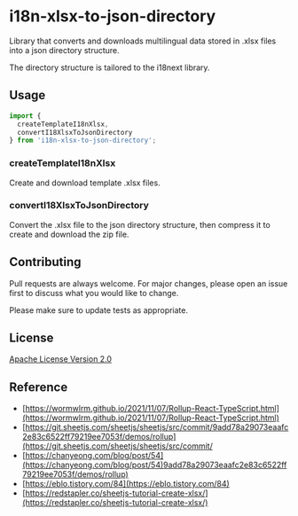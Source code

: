 # i18n-xlsx-to-json-directory

Library that converts and downloads multilingual data stored in .xlsx files into a json directory structure.

The directory structure is tailored to the i18next library.

## Usage

```javascript
import {
  createTemplateI18nXlsx,
  convertI18XlsxToJsonDirectory
} from 'i18n-xlsx-to-json-directory';
```

### createTemplateI18nXlsx

Create and download template .xlsx files.

### convertI18XlsxToJsonDirectory

Convert the .xlsx file to the json directory structure, then compress it to create and download the zip file.

## Contributing

Pull requests are always welcome. For major changes, please open an issue first
to discuss what you would like to change.

Please make sure to update tests as appropriate.

## License

[Apache License Version 2.0](https://www.apache.org/licenses/LICENSE-2.0)

## Reference

* [https://wormwlrm.github.io/2021/11/07/Rollup-React-TypeScript.html](https://wormwlrm.github.io/2021/11/07/Rollup-React-TypeScript.html)
* [https://git.sheetjs.com/sheetjs/sheetjs/src/commit/9add78a29073eaafc2e83c6522ff79219ee7053f/demos/rollup](https://git.sheetjs.com/sheetjs/sheetjs/src/commit/
* [https://chanyeong.com/blog/post/54](https://chanyeong.com/blog/post/54)9add78a29073eaafc2e83c6522ff79219ee7053f/demos/rollup)
* [https://eblo.tistory.com/84](https://eblo.tistory.com/84)
* [https://redstapler.co/sheetjs-tutorial-create-xlsx/](https://redstapler.co/sheetjs-tutorial-create-xlsx/)
